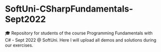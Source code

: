 # SoftUni-CSharpFundamentals-Sept2022
🎓 Repository for students of the course Programming Fundamentals with C# - Sept 2022 @ SoftUni. Here I will upload all demos and solutions during our exercises.
